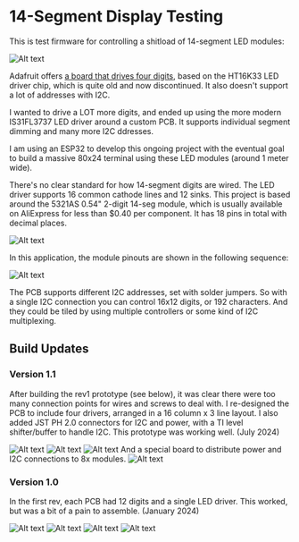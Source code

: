 # 14-Segment Display Testing

This is test firmware for controlling a shitload of 14-segment LED modules:

![Alt text](docs/32x6-full-module.jpeg)

Adafruit offers [a board that drives four digits](https://www.adafruit.com/product/1911), based on the HT16K33 LED driver chip, which is quite old and now discontinued. It also doesn't support a lot of addresses with I2C.

I wanted to drive a LOT more digits, and ended up using the more modern IS31FL3737 LED driver around a custom PCB. It supports individual segment dimming and many more I2C ddresses. 

I am using an ESP32 to develop this ongoing project with the eventual goal to build a massive 80x24 terminal using these LED modules (around 1 meter wide). 

There's no clear standard for how 14-segment digits
are wired. The LED driver supports 16 common cathode lines and 12 sinks.
This project is based around the 5321AS 0.54" 2-digit 14-seg module, which is usually available on AliExpress for less than $0.40 per component. It has 18 pins in total with decimal places.

![Alt text](docs/display-parts.jpg)

In this application, the module pinouts are shown in the following sequence:

![Alt text](docs/segment-mapping.jpeg)

The PCB supports different I2C addresses, set with solder jumpers. So with a single I2C connection you can control 16x12 digits, or 192 characters. And they could be tiled by using multiple controllers or some kind of I2C multiplexing. 

## Build Updates

### Version 1.1

After building the rev1 prototype (see below), it was clear there were too many connection points for wires and screws to deal with. I re-designed the PCB to include four drivers, arranged in a 16 column x 3 line layout. I also added JST PH 2.0 connectors for I2C and power, with a TI level shifter/buffer to handle I2C. This prototype was working well. (July 2024)


![Alt text](docs/16x3-rev2-module.jpeg)
![Alt text](docs/3dpcb-rev2.png)
![Alt text](docs/pcb-eda-rev2.png)
And a special board to distribute power and I2C connections to 8x modules.
![Alt text](docs/power-distribution-pcb.png)


### Version 1.0

In the first rev, each PCB had 12 digits and a single LED driver. This worked, but was a bit of a pain to assemble. (January 2024)

![Alt text](docs/3dpcb-front.jpeg)
![Alt text](docs/3dpcb-back.jpg)
![Alt text](docs/pcb-eda.jpeg)
![Alt text](docs/rev1-prototype.jpeg)
